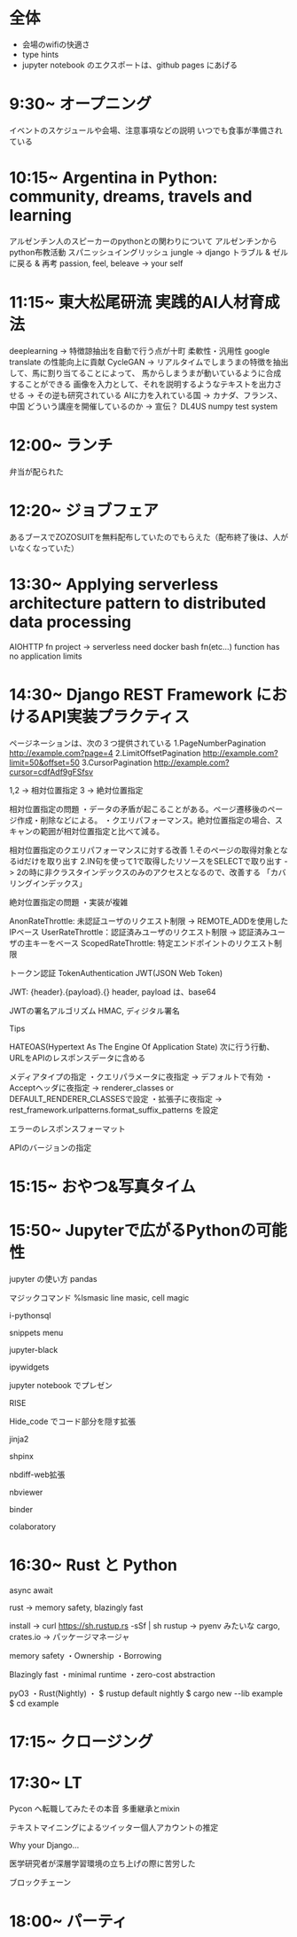# 全体
* 会場のwifiの快適さ
* type hints
* jupyter notebook のエクスポートは、github pages にあげる


# 9:30~ オープニング
イベントのスケジュールや会場、注意事項などの説明
いつでも食事が準備されている


# 10:15~ Argentina in Python: community, dreams, travels and learning
アルゼンチン人のスピーカーのpythonとの関わりについて
アルゼンチンからpython布教活動
スパニッシュイングリッシュ
jungle -> django
トラブル & ゼルに戻る & 再考
passion, feel, beleave -> your self


# 11:15~ 東大松尾研流 実践的AI人材育成法
deeplearning -> 特徴諒抽出を自動で行う点が十町
柔軟性・汎用性
google translate の性能向上に貢献
CycleGAN -> リアルタイムでしまうまの特徴を抽出して、馬に割り当てることによって、
馬からしまうまが動いているように合成することができる
画像を入力として、それを説明するようなテキストを出力させる
-> その逆も研究されている
AIに力を入れている国 -> カナダ、フランス、中国
どういう講座を開催しているのか -> 宣伝？
DL4US
numpy test system


# 12:00~ ランチ
弁当が配られた


# 12:20~ ジョブフェア
あるブースでZOZOSUITを無料配布していたのでもらえた（配布終了後は、人がいなくなっていた）


# 13:30~ Applying serverless architecture pattern to distributed data processing
AIOHTTP
fn project -> serverless
need docker bash fn(etc...)
function has no application limits



# 14:30~ Django REST Framework におけるAPI実装プラクティス
ページネーションは、次の３つ提供されている
1.PageNumberPagination
http://example.com?page=4
2.LimitOffsetPagination
http://example.com?limit=50&offset=50
3.CursorPagination
http://example.com?cursor=cdfAdf9gFSfsv

1,2 -> 相対位置指定
3 -> 絶対位置指定

相対位置指定の問題
・データの矛盾が起こることがある。ページ遷移後のページ作成・削除などによる。
・クエリパフォーマンス。絶対位置指定の場合、スキャンの範囲が相対位置指定と比べて減る。

相対位置指定のクエリパフォーマンスに対する改善
1.そのページの取得対象となるidだけを取り出す
2.IN句を使って1で取得したリソースをSELECTで取り出す
-> 2の時に非クラスタインデックスのみのアクセスとなるので、改善する
「カバリングインデックス」

絶対位置指定の問題
・実装が複雑

AnonRateThrottle: 未認証ユーザのリクエスト制限 -> REMOTE_ADDを使用したIPベース
UserRateThrottle：認証済みユーザのリクエスト制限 -> 認証済みユーザの主キーをベース
ScopedRateThrottle: 特定エンドポイントのリクエスト制限

トークン認証
TokenAuthentication
JWT(JSON Web Token)

JWT: {header}.{payload}.{}
header, payload は、base64

JWTの署名アルゴリズム
HMAC, ディジタル署名

Tips

HATEOAS(Hypertext As The Engine Of Application State)
次に行う行動、URLをAPIのレスポンスデータに含める

メディアタイプの指定
・クエリパラメータに夜指定 -> デフォルトで有効
・Acceptヘッダに夜指定 -> renderer_classes or DEFAULT_RENDERER_CLASSESで設定
・拡張子に夜指定 -> rest_framework.urlpatterns.format_suffix_patterns を設定

エラーのレスポンスフォーマット

APIのバージョンの指定


# 15:15~ おやつ&写真タイム


# 15:50~ Jupyterで広がるPythonの可能性
jupyter の使い方
pandas

マジックコマンド
%lsmasic
line masic, cell magic

i-pythonsql

snippets menu

jupyter-black

ipywidgets

jupyter notebook でプレゼン

RISE

Hide_code でコード部分を隠す拡張

jinja2

shpinx

nbdiff-web拡張

nbviewer

binder

colaboratory


# 16:30~ Rust と Python
async await

rust -> memory safety, blazingly fast

install -> curl https://sh.rustup.rs -sSf | sh
rustup -> pyenv みたいな
cargo, crates.io -> パッケージマネージャ

memory safety
・Ownership
・Borrowing

Blazingly fast
・minimal runtime
・zero-cost abstraction

pyO3
・Rust(Nightly)
・
$ rustup default nightly
$ cargo new --lib example
$ cd example


# 17:15~ クロージング


# 17:30~ LT
Pycon へ転職してみたその本音
多重継承とmixin

テキストマイニングによるツイッター個人アカウントの推定

Why your Django...

医学研究者が深層学習環境の立ち上げの際に苦労した

ブロックチェーン


# 18:00~ パーティ
